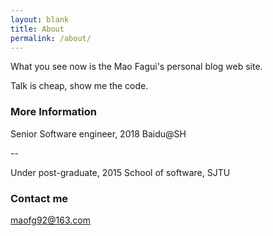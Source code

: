 ```yaml
---
layout: blank
title: About
permalink: /about/
---
```


What you see now is the Mao Fagui's personal blog web site.

Talk is cheap, show me the code.

### More Information

Senior Software engineer, 2018
Baidu@SH

--  

Under post-graduate, 2015
School of software, SJTU

### Contact me

[maofg92@163.com](mailto:maofg92@163.com)